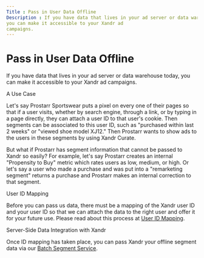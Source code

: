 ```yaml
---
Title : Pass in User Data Offline
Description : If you have data that lives in your ad server or data warehouse today,
you can make it accessible to your Xandr ad
campaigns.
---
```



# Pass in User Data Offline



If you have data that lives in your ad server or data warehouse today,
you can make it accessible to your Xandr ad
campaigns.

A Use Case

Let's say Prostarr Sportswear puts a pixel on every one of their pages
so that if a user visits, whether by search engine, through a link, or
by typing in a page directly, they can attach a user ID to that user's
cookie. Then segments can be associated to this user ID, such as
"purchased within last 2 weeks" or "viewed shoe model XJ12." Then
Prostarr wants to show ads to the users in these segments by using
Xandr Curate.

But what if Prostarr has segment information that cannot be passed to
Xandr so easily? For example, let's say Prostarr
creates an internal "Propensity to Buy" metric which rates users as low,
medium, or high. Or let's say a user who made a purchase and was put
into a "remarketing segment" returns a purchase and Prostarr makes an
internal correction to that segment.

User ID Mapping

Before you can pass us data, there must be a mapping of the
Xandr user ID and your user ID so that we can
attach the data to the right user and offer it for your future use.
Please read about this process at
<a href="user-id-mapping-with-getuid-and-mapuid.html" class="xref">User
ID Mapping</a>.

Server-Side Data Integration with Xandr

Once ID mapping has taken place, you can pass
Xandr your offline segment data via our <a
href="https://docs.xandr.com/bundle/xandr-api/page/batch-segment-service.html"
class="xref" target="_blank">Batch Segment Service</a>.




